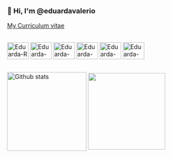 ### 👋 Hi, I'm @eduardavalerio 

[My Curriculum vitae](https://github.com/eduardavalerio/eduardavalerio/blob/main/CV.md)


<div style="display: inline_block"><br>
  <img align="center" alt="Eduarda-R" height="40" width="50" src="https://cdn.jsdelivr.net/gh/devicons/devicon@latest/icons/r/r-original.svg" />
  <img align="center" alt="Eduarda-RStudio" height="40" width="50" src="https://cdn.jsdelivr.net/gh/devicons/devicon@latest/icons/rstudio/rstudio-original.svg" />
  <img align="center" alt="Eduarda-python" height="40" width="50" src="https://cdn.jsdelivr.net/gh/devicons/devicon@latest/icons/python/python-original.svg" />
  <img align="center" alt="Eduarda-jupyternb" height="40" width="50" src="https://cdn.jsdelivr.net/gh/devicons/devicon@latest/icons/jupyter/jupyter-original-wordmark.svg" />
  <img align="center" alt="Eduarda-vscode" height="40" width="50" src="https://cdn.jsdelivr.net/gh/devicons/devicon@latest/icons/vscode/vscode-original.svg" />
  <img align="center" alt="Eduarda-linux" height="40" width="50" src="https://cdn.jsdelivr.net/gh/devicons/devicon@latest/icons/linux/linux-original.svg" />
</div>

##


<a href="https://github.com/eduardavalerio/github-readme-stats"><img align="center" height="185" src="https://github-readme-stats.vercel.app/api?username=eduardavalerio&show_icons=true&theme=ocean_dark&hide_title=true&hide_border=true&rank_icon=github" alt="Github stats" /></a> 
<a href="https://github.com/eduardavalerio/github-readme-stats"><img align="center" height="180" src="https://github-readme-stats.vercel.app/api/top-langs/?username=eduardavalerio&layout=donut&theme=ocean_dark&hide_border=true" /></a>

